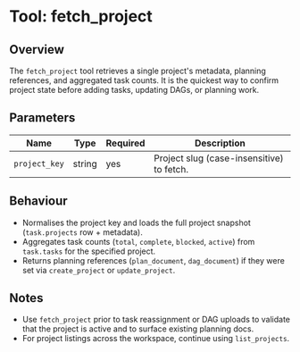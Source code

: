 # Tool: fetch_project

## Overview

The `fetch_project` tool retrieves a single project's metadata, planning references, and
aggregated task counts. It is the quickest way to confirm project state before adding
tasks, updating DAGs, or planning work.

## Parameters

| Name | Type | Required | Description |
| --- | --- | --- | --- |
| `project_key` | string | yes | Project slug (case-insensitive) to fetch. |

## Behaviour

- Normalises the project key and loads the full project snapshot (`task.projects` row +
  metadata).
- Aggregates task counts (`total`, `complete`, `blocked`, `active`) from `task.tasks`
  for the specified project.
- Returns planning references (`plan_document`, `dag_document`) if they were set via
  `create_project` or `update_project`.

## Notes

- Use `fetch_project` prior to task reassignment or DAG uploads to validate that the
  project is active and to surface existing planning docs.
- For project listings across the workspace, continue using `list_projects`.
